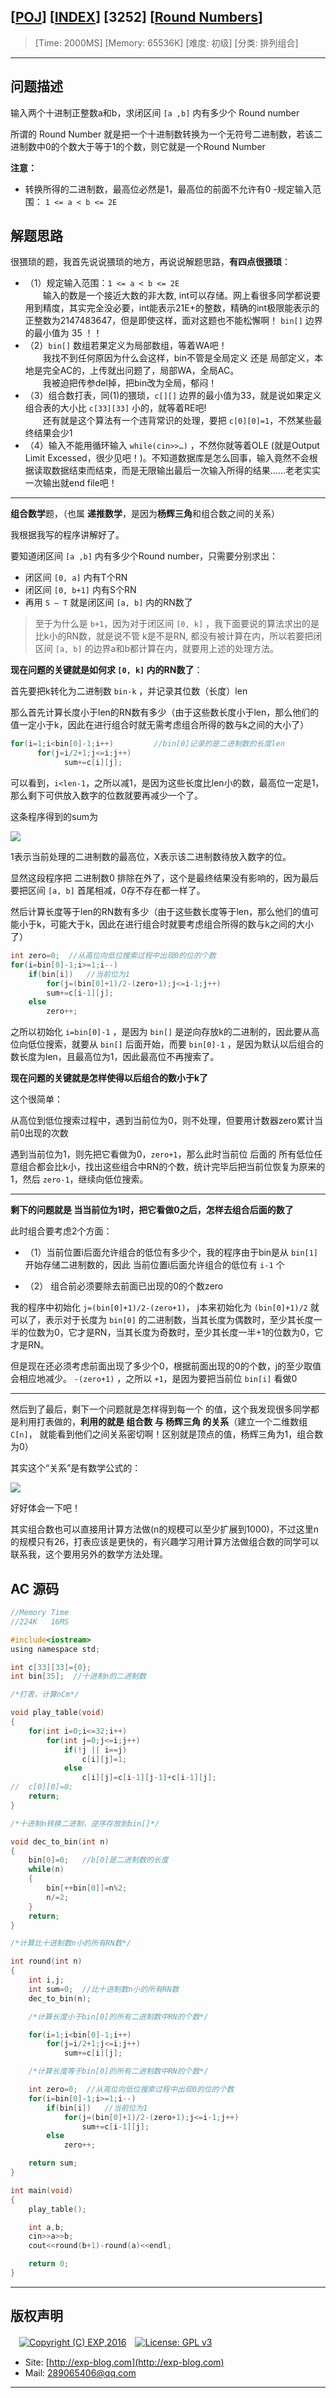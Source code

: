 ## [[POJ](http://poj.org/)] [[INDEX](https://github.com/lyy289065406/POJ-Solving-Reports)] [3252] [[Round Numbers](http://poj.org/problem?id=3252)]

> [Time: 2000MS] [Memory: 65536K] [难度: 初级] [分类: 排列组合]

------

## 问题描述

输入两个十进制正整数a和b，求闭区间 `[a ,b]` 内有多少个 Round number

所谓的 Round Number 就是把一个十进制数转换为一个无符号二进制数，若该二进制数中0的个数大于等于1的个数，则它就是一个Round Number

**注意：**

- 转换所得的二进制数，最高位必然是1，最高位的前面不允许有0
 -规定输入范围： `1 <= a < b <= 2E`


## 解题思路

很猥琐的题，我首先说说猥琐的地方，再说说解题思路，**有四点很猥琐**：

- （1）规定输入范围：`1 <= a < b <= 2E`
<br/>　　输入的数是一个接近大数的非大数, int可以存储。网上看很多同学都说要用到精度，其实完全没必要，int能表示21E+的整数，精确的int极限能表示的正整数为2147483647，但是即使这样，面对这题也不能松懈啊！ `bin[]` 边界的最小值为 35 ！！
- （2）`bin[]` 数组若果定义为局部数组，等着WA吧！
<br/>　　我找不到任何原因为什么会这样，bin不管是全局定义 还是 局部定义，本地是完全AC的，上传就出问题了，局部WA，全局AC。
<br/>　　我被迫把传参del掉，把bin改为全局，郁闷！
- （3）组合数打表，同(1)的猥琐，`c[][]` 边界的最小值为33，就是说如果定义组合表的大小比 `c[33][33]` 小的，就等着RE吧! 
<br/>　　还有就是这个算法有一个违背常识的处理，要把 `c[0][0]=1`，不然某些最终结果会少1
- （4）输入不能用循环输入 `while(cin>>…)` ，不然你就等着OLE (就是Output Limit Excessed，很少见吧！)。不知道数据库是怎么回事，输入竟然不会根据读取数据结束而结束，而是无限输出最后一次输入所得的结果……老老实实一次输出就end file吧！

------

**组合数学**题，（也属 **递推数学**，是因为**杨辉三角**和组合数之间的关系）

我根据我写的程序讲解好了。

要知道闭区间 `[a ,b]` 内有多少个Round number，只需要分别求出：

- 闭区间 `[0, a]` 内有T个RN
- 闭区间 `[0, b+1]` 内有S个RN
- 再用 `S – T` 就是闭区间 `[a, b]` 内的RN数了

> 至于为什么是 `b+1`，因为对于闭区间 `[0, k]` ，我下面要说的算法求出的是比k小的RN数，就是说不管 k是不是RN, 都没有被计算在内，所以若要把闭区间 `[a, b]` 的边界a和b都计算在内，就要用上述的处理方法。


**现在问题的关键就是如何求 `[0, k]` 内的RN数了**：

首先要把k转化为二进制数 `bin-k` ，并记录其位数（长度）len

那么首先计算长度小于len的RN数有多少（由于这些数长度小于len，那么他们的值一定小于k，因此在进行组合时就无需考虑组合所得的数与k之间的大小了）

```cpp
for(i=1;i<bin[0]-1;i++)         //bin[0]记录的是二进制数的长度len
      for(j=i/2+1;j<=i;j++)
            sum+=c[i][j];
```

可以看到，`i<len-1`，之所以减1，是因为这些长度比len小的数，最高位一定是1，那么剩下可供放入数字的位数就要再减少一个了。

这条程序得到的sum为

![](/img/01.png)


1表示当前处理的二进制数的最高位，X表示该二进制数待放入数字的位。

显然这段程序把  二进制数0  排除在外了，这个是最终结果没有影响的，因为最后要把区间 `[a, b]` 首尾相减，0存不存在都一样了。

然后计算长度等于len的RN数有多少（由于这些数长度等于len，那么他们的值可能小于k，可能大于k，因此在进行组合时就要考虑组合所得的数与k之间的大小了）

```cpp
int zero=0;  //从高位向低位搜索过程中出现0的位的个数
for(i=bin[0]-1;i>=1;i--)
	if(bin[i])   //当前位为1
		for(j=(bin[0]+1)/2-(zero+1);j<=i-1;j++)
		sum+=c[i-1][j];
	else
		zero++;
```

之所以初始化 `i=bin[0]-1` ，是因为 `bin[]` 是逆向存放k的二进制的，因此要从高位向低位搜索，就要从 `bin[]` 后面开始，而要 `bin[0]-1` ，是因为默认以后组合的数长度为len，且最高位为1，因此最高位不再搜索了。

**现在问题的关键就是怎样使得以后组合的数小于k了**

这个很简单：

从高位到低位搜索过程中，遇到当前位为0，则不处理，但要用计数器zero累计当前0出现的次数

遇到当前位为1，则先把它看做为0，`zero+1`，那么此时当前位 后面的 所有低位任意组合都会比k小，找出这些组合中RN的个数，统计完毕后把当前位恢复为原来的1，然后 `zero-1`，继续向低位搜索。

------


**剩下的问题就是 当当前位为1时，把它看做0之后，怎样去组合后面的数了**

此时组合要考虑2个方面：

- （1）当前位置i后面允许组合的低位有多少个，我的程序由于bin是从 `bin[1]` 开始存储二进制数的，因此 当前位置i后面允许组合的低位有 `i-1` 个

- （2） 组合前必须要除去前面已出现的0的个数zero

我的程序中初始化 `j=(bin[0]+1)/2-(zero+1)`， j本来初始化为 `(bin[0]+1)/2` 就可以了，表示对于长度为 `bin[0]` 的二进制数，当其长度为偶数时，至少其长度一半的位数为0，它才是RN，当其长度为奇数时，至少其长度一半+1的位数为0，它才是RN。

但是现在还必须考虑前面出现了多少个0，根据前面出现的0的个数，j的至少取值会相应地减少。  `-(zero+1)` ，之所以 `+1`，是因为要把当前位 `bin[i]` 看做0


------

然后到了最后，剩下一个问题就是怎样得到每一个 的值，这个我发现很多同学都是利用打表做的，**利用的就是 组合数 与 杨辉三角 的关系**（建立一个二维数组 `C[n]`， 就能看到他们之间关系密切啊！区别就是顶点的值，杨辉三角为1，组合数为0）

其实这个“关系”是有数学公式的：

![](/img/02.png)

好好体会一下吧！

其实组合数也可以直接用计算方法做(n的规模可以至少扩展到1000)，不过这里n的规模只有26，打表应该是更快的，有兴趣学习用计算方法做组合数的同学可以联系我，这个要用另外的数学方法处理。


## AC 源码


```c
//Memory Time 
//224K   16MS  

#include<iostream>
using namespace std;

int c[33][33]={0};
int bin[35];  //十进制n的二进制数

/*打表，计算nCm*/

void play_table(void)
{
	for(int i=0;i<=32;i++)
		for(int j=0;j<=i;j++)
			if(!j || i==j)
				c[i][j]=1;
			else
				c[i][j]=c[i-1][j-1]+c[i-1][j];
//	c[0][0]=0;
	return;
}

/*十进制n转换二进制，逆序存放到bin[]*/

void dec_to_bin(int n)
{
	bin[0]=0;   //b[0]是二进制数的长度
	while(n)
	{
		bin[++bin[0]]=n%2;
		n/=2;
	}
	return;
}

/*计算比十进制数n小的所有RN数*/

int round(int n)
{
	int i,j;
	int sum=0;  //比十进制数n小的所有RN数
	dec_to_bin(n);

	/*计算长度小于bin[0]的所有二进制数中RN的个数*/

	for(i=1;i<bin[0]-1;i++)
		for(j=i/2+1;j<=i;j++)
			sum+=c[i][j];

	/*计算长度等于bin[0]的所有二进制数中RN的个数*/

	int zero=0;  //从高位向低位搜索过程中出现0的位的个数
	for(i=bin[0]-1;i>=1;i--)
		if(bin[i])   //当前位为1
			for(j=(bin[0]+1)/2-(zero+1);j<=i-1;j++)
				sum+=c[i-1][j];
		else
			zero++;

	return sum;
}

int main(void)
{
	play_table();

	int a,b;
	cin>>a>>b;
	cout<<round(b+1)-round(a)<<endl;

	return 0;
}
```

------

## 版权声明

　[![Copyright (C) EXP,2016](https://img.shields.io/badge/Copyright%20(C)-EXP%202016-blue.svg)](http://exp-blog.com)　[![License: GPL v3](https://img.shields.io/badge/License-GPL%20v3-blue.svg)](https://www.gnu.org/licenses/gpl-3.0)
  

- Site: [http://exp-blog.com](http://exp-blog.com) 
- Mail: <a href="mailto:289065406@qq.com?subject=[EXP's Github]%20Your%20Question%20（请写下您的疑问）&amp;body=What%20can%20I%20help%20you?%20（需要我提供什么帮助吗？）">289065406@qq.com</a>


------
